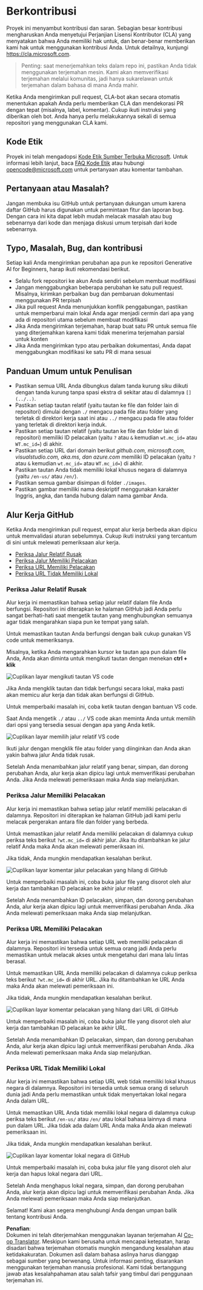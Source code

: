 <!--
CO_OP_TRANSLATOR_METADATA:
{
  "original_hash": "57c41f2af71001a2cff9d8eb797cb843",
  "translation_date": "2025-05-19T11:21:01+00:00",
  "source_file": "CONTRIBUTING.md",
  "language_code": "id"
}
-->
# Berkontribusi

Proyek ini menyambut kontribusi dan saran. Sebagian besar kontribusi mengharuskan Anda menyetujui Perjanjian Lisensi Kontributor (CLA) yang menyatakan bahwa Anda memiliki hak untuk, dan benar-benar memberikan kami hak untuk menggunakan kontribusi Anda. Untuk detailnya, kunjungi <https://cla.microsoft.com>.

> Penting: saat menerjemahkan teks dalam repo ini, pastikan Anda tidak menggunakan terjemahan mesin. Kami akan memverifikasi terjemahan melalui komunitas, jadi hanya sukarelawan untuk terjemahan dalam bahasa di mana Anda mahir.

Ketika Anda mengirimkan pull request, CLA-bot akan secara otomatis menentukan apakah Anda perlu memberikan CLA dan mendekorasi PR dengan tepat (misalnya, label, komentar). Cukup ikuti instruksi yang diberikan oleh bot. Anda hanya perlu melakukannya sekali di semua repositori yang menggunakan CLA kami.

## Kode Etik

Proyek ini telah mengadopsi [Kode Etik Sumber Terbuka Microsoft](https://opensource.microsoft.com/codeofconduct/?WT.mc_id=academic-105485-koreyst).
Untuk informasi lebih lanjut, baca [FAQ Kode Etik](https://opensource.microsoft.com/codeofconduct/faq/?WT.mc_id=academic-105485-koreyst) atau hubungi [opencode@microsoft.com](mailto:opencode@microsoft.com) untuk pertanyaan atau komentar tambahan.

## Pertanyaan atau Masalah?

Jangan membuka isu GitHub untuk pertanyaan dukungan umum karena daftar GitHub harus digunakan untuk permintaan fitur dan laporan bug. Dengan cara ini kita dapat lebih mudah melacak masalah atau bug sebenarnya dari kode dan menjaga diskusi umum terpisah dari kode sebenarnya.

## Typo, Masalah, Bug, dan kontribusi

Setiap kali Anda mengirimkan perubahan apa pun ke repositori Generative AI for Beginners, harap ikuti rekomendasi berikut.

* Selalu fork repositori ke akun Anda sendiri sebelum membuat modifikasi
* Jangan menggabungkan beberapa perubahan ke satu pull request. Misalnya, kirimkan perbaikan bug dan pembaruan dokumentasi menggunakan PR terpisah
* Jika pull request Anda menunjukkan konflik penggabungan, pastikan untuk memperbarui main lokal Anda agar menjadi cermin dari apa yang ada di repositori utama sebelum membuat modifikasi
* Jika Anda mengirimkan terjemahan, harap buat satu PR untuk semua file yang diterjemahkan karena kami tidak menerima terjemahan parsial untuk konten
* Jika Anda mengirimkan typo atau perbaikan dokumentasi, Anda dapat menggabungkan modifikasi ke satu PR di mana sesuai

## Panduan Umum untuk Penulisan

- Pastikan semua URL Anda dibungkus dalam tanda kurung siku diikuti dengan tanda kurung tanpa spasi ekstra di sekitar atau di dalamnya `[](../..)`.
- Pastikan setiap tautan relatif (yaitu tautan ke file dan folder lain di repositori) dimulai dengan `./` mengacu pada file atau folder yang terletak di direktori kerja saat ini atau `../` mengacu pada file atau folder yang terletak di direktori kerja induk.
- Pastikan setiap tautan relatif (yaitu tautan ke file dan folder lain di repositori) memiliki ID pelacakan (yaitu `?` atau `&` kemudian `wt.mc_id=` atau `WT.mc_id=`) di akhir.
- Pastikan setiap URL dari domain berikut _github.com, microsoft.com, visualstudio.com, aka.ms, dan azure.com_ memiliki ID pelacakan (yaitu `?` atau `&` kemudian `wt.mc_id=` atau `WT.mc_id=`) di akhir.
- Pastikan tautan Anda tidak memiliki lokal khusus negara di dalamnya (yaitu `/en-us/` atau `/en/`).
- Pastikan semua gambar disimpan di folder `./images`.
- Pastikan gambar memiliki nama deskriptif menggunakan karakter Inggris, angka, dan tanda hubung dalam nama gambar Anda.

## Alur Kerja GitHub

Ketika Anda mengirimkan pull request, empat alur kerja berbeda akan dipicu untuk memvalidasi aturan sebelumnya.
Cukup ikuti instruksi yang tercantum di sini untuk melewati pemeriksaan alur kerja.

- [Periksa Jalur Relatif Rusak](../..)
- [Periksa Jalur Memiliki Pelacakan](../..)
- [Periksa URL Memiliki Pelacakan](../..)
- [Periksa URL Tidak Memiliki Lokal](../..)

### Periksa Jalur Relatif Rusak

Alur kerja ini memastikan bahwa setiap jalur relatif dalam file Anda berfungsi.
Repositori ini diterapkan ke halaman GitHub jadi Anda perlu sangat berhati-hati saat mengetik tautan yang menghubungkan semuanya agar tidak mengarahkan siapa pun ke tempat yang salah.

Untuk memastikan tautan Anda berfungsi dengan baik cukup gunakan VS code untuk memeriksanya.

Misalnya, ketika Anda mengarahkan kursor ke tautan apa pun dalam file Anda, Anda akan diminta untuk mengikuti tautan dengan menekan **ctrl + klik**

![Cuplikan layar mengikuti tautan VS code](../../translated_images/vscode-follow-link.f8e8fd9192241d8163db78371e22a7a4e032a1ca9219696d7eb3eb103d1b7544.id.png)

Jika Anda mengklik tautan dan tidak berfungsi secara lokal, maka pasti akan memicu alur kerja dan tidak akan berfungsi di GitHub.

Untuk memperbaiki masalah ini, coba ketik tautan dengan bantuan VS code.

Saat Anda mengetik `./` atau `../` VS code akan meminta Anda untuk memilih dari opsi yang tersedia sesuai dengan apa yang Anda ketik.

![Cuplikan layar memilih jalur relatif VS code](../../translated_images/vscode-select-relative-path.b2cf754af764c28401e8098dbd372d00e8d2ac89c6b75e59f1450f99cb6a4ede.id.png)

Ikuti jalur dengan mengklik file atau folder yang diinginkan dan Anda akan yakin bahwa jalur Anda tidak rusak.

Setelah Anda menambahkan jalur relatif yang benar, simpan, dan dorong perubahan Anda, alur kerja akan dipicu lagi untuk memverifikasi perubahan Anda.
Jika Anda melewati pemeriksaan maka Anda siap melanjutkan.

### Periksa Jalur Memiliki Pelacakan

Alur kerja ini memastikan bahwa setiap jalur relatif memiliki pelacakan di dalamnya.
Repositori ini diterapkan ke halaman GitHub jadi kami perlu melacak pergerakan antara file dan folder yang berbeda.

Untuk memastikan jalur relatif Anda memiliki pelacakan di dalamnya cukup periksa teks berikut `?wt.mc_id=` di akhir jalur.
Jika itu ditambahkan ke jalur relatif Anda maka Anda akan melewati pemeriksaan ini.

Jika tidak, Anda mungkin mendapatkan kesalahan berikut.

![Cuplikan layar komentar jalur pelacakan yang hilang di GitHub](../../translated_images/github-check-paths-missing-tracking-comment.1442630ba6e07efa327f46d27447178ae1c6d3b9960023dee1a69dd50f8a3653.id.png)

Untuk memperbaiki masalah ini, coba buka jalur file yang disorot oleh alur kerja dan tambahkan ID pelacakan ke akhir jalur relatif.

Setelah Anda menambahkan ID pelacakan, simpan, dan dorong perubahan Anda, alur kerja akan dipicu lagi untuk memverifikasi perubahan Anda.
Jika Anda melewati pemeriksaan maka Anda siap melanjutkan.

### Periksa URL Memiliki Pelacakan

Alur kerja ini memastikan bahwa setiap URL web memiliki pelacakan di dalamnya.
Repositori ini tersedia untuk semua orang jadi Anda perlu memastikan untuk melacak akses untuk mengetahui dari mana lalu lintas berasal.

Untuk memastikan URL Anda memiliki pelacakan di dalamnya cukup periksa teks berikut `?wt.mc_id=` di akhir URL.
Jika itu ditambahkan ke URL Anda maka Anda akan melewati pemeriksaan ini.

Jika tidak, Anda mungkin mendapatkan kesalahan berikut.

![Cuplikan layar komentar pelacakan yang hilang dari URL di GitHub](../../translated_images/github-check-urls-missing-tracking-comment.acd262e537606c01187cb5f4d248176839b5f512342ff9b6c367509ec285eebc.id.png)

Untuk memperbaiki masalah ini, coba buka jalur file yang disorot oleh alur kerja dan tambahkan ID pelacakan ke akhir URL.

Setelah Anda menambahkan ID pelacakan, simpan, dan dorong perubahan Anda, alur kerja akan dipicu lagi untuk memverifikasi perubahan Anda.
Jika Anda melewati pemeriksaan maka Anda siap melanjutkan.

### Periksa URL Tidak Memiliki Lokal

Alur kerja ini memastikan bahwa setiap URL web tidak memiliki lokal khusus negara di dalamnya.
Repositori ini tersedia untuk semua orang di seluruh dunia jadi Anda perlu memastikan untuk tidak menyertakan lokal negara Anda dalam URL.

Untuk memastikan URL Anda tidak memiliki lokal negara di dalamnya cukup periksa teks berikut `/en-us/` atau `/en/` atau lokal bahasa lainnya di mana pun dalam URL.
Jika tidak ada dalam URL Anda maka Anda akan melewati pemeriksaan ini.

Jika tidak, Anda mungkin mendapatkan kesalahan berikut.

![Cuplikan layar komentar lokal negara di GitHub](../../translated_images/github-check-country-locale-comment.15ae33688215cfe678e813c4dc0bf40d5d9341ee36dc95d6cc0684fa9a204224.id.png)

Untuk memperbaiki masalah ini, coba buka jalur file yang disorot oleh alur kerja dan hapus lokal negara dari URL.

Setelah Anda menghapus lokal negara, simpan, dan dorong perubahan Anda, alur kerja akan dipicu lagi untuk memverifikasi perubahan Anda.
Jika Anda melewati pemeriksaan maka Anda siap melanjutkan.

Selamat! Kami akan segera menghubungi Anda dengan umpan balik tentang kontribusi Anda.

**Penafian**:  
Dokumen ini telah diterjemahkan menggunakan layanan terjemahan AI [Co-op Translator](https://github.com/Azure/co-op-translator). Meskipun kami berusaha untuk mencapai ketepatan, harap disadari bahwa terjemahan otomatis mungkin mengandung kesalahan atau ketidakakuratan. Dokumen asli dalam bahasa aslinya harus dianggap sebagai sumber yang berwenang. Untuk informasi penting, disarankan menggunakan terjemahan manusia profesional. Kami tidak bertanggung jawab atas kesalahpahaman atau salah tafsir yang timbul dari penggunaan terjemahan ini.